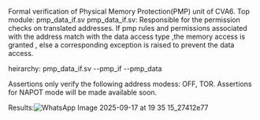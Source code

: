 Formal verification of Physical Memory Protection(PMP) unit of CVA6.
Top module: pmp_data_if.sv
pmp_data_if.sv: Responsible for the permission checks on translated addresses. 
                If pmp rules and permissions associated with the address match with the data access type ,the memory access is granted , else a corresponding exception is raised to prevent the data access.

heirarchy:
pmp_data_if.sv
  --pmp_if
  --pmp_data

Assertions only verify the following address modess: OFF, TOR. Assertions for NAPOT mode will be made available soon. 

Results:![WhatsApp Image 2025-09-17 at 19 35 15_27412e77](https://github.com/user-attachments/assets/f0f2662e-5bac-4b73-806c-90a18b47e0c9)


